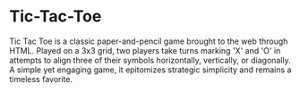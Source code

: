 # Tic-Tac-Toe
Tic Tac Toe is a classic paper-and-pencil game brought to the web through HTML. Played on a 3x3 grid, two players take turns marking 'X' and 'O' in attempts to align three of their symbols horizontally, vertically, or diagonally. A simple yet engaging game, it epitomizes strategic simplicity and remains a timeless favorite.
